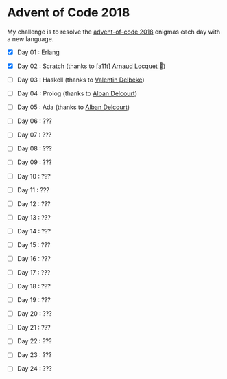 # Advent of Code 2018

My challenge is to resolve the [advent-of-code 2018](https://adventofcode.com/2018) enigmas each day with a new language.

- [x] Day 01 : Erlang
- [x] Day 02 : Scratch (thanks to [[a11t] Arnaud Locquet 🤘](https://twitter.com/LocquetArnaud/status/1068890418790785025))
- [ ] Day 03 : Haskell (thanks to [Valentin Delbeke](https://twitter.com/valoo_io/status/1068899728849625088))
- [ ] Day 04 : Prolog (thanks to [Alban Delcourt](https://twitter.com/albankize/status/1069213715524972544))
- [ ] Day 05 : Ada (thanks to [Alban Delcourt](https://twitter.com/albankize/status/1069213715524972544))
- [ ] Day 06 : ???
- [ ] Day 07 : ???
- [ ] Day 08 : ???
- [ ] Day 09 : ???
- [ ] Day 10 : ???
- [ ] Day 11 : ???
- [ ] Day 12 : ???
- [ ] Day 13 : ???
- [ ] Day 14 : ???
- [ ] Day 15 : ???
- [ ] Day 16 : ???
- [ ] Day 17 : ???
- [ ] Day 18 : ???
- [ ] Day 19 : ???
- [ ] Day 20 : ???
- [ ] Day 21 : ???
- [ ] Day 22 : ???
- [ ] Day 23 : ???
- [ ] Day 24 : ???

